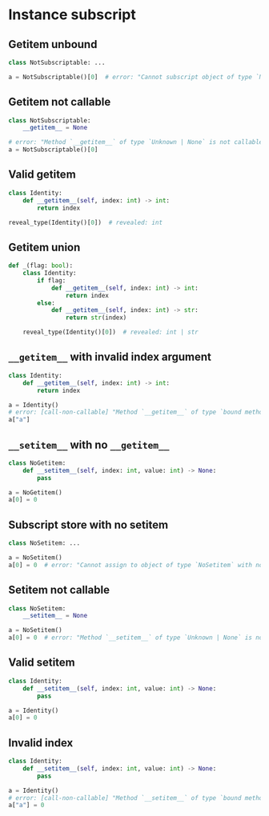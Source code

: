 # Instance subscript

## Getitem unbound

```py
class NotSubscriptable: ...

a = NotSubscriptable()[0]  # error: "Cannot subscript object of type `NotSubscriptable` with no `__getitem__` method"
```

## Getitem not callable

```py
class NotSubscriptable:
    __getitem__ = None

# error: "Method `__getitem__` of type `Unknown | None` is not callable on object of type `NotSubscriptable`"
a = NotSubscriptable()[0]
```

## Valid getitem

```py
class Identity:
    def __getitem__(self, index: int) -> int:
        return index

reveal_type(Identity()[0])  # revealed: int
```

## Getitem union

```py
def _(flag: bool):
    class Identity:
        if flag:
            def __getitem__(self, index: int) -> int:
                return index
        else:
            def __getitem__(self, index: int) -> str:
                return str(index)

    reveal_type(Identity()[0])  # revealed: int | str
```

## `__getitem__` with invalid index argument

```py
class Identity:
    def __getitem__(self, index: int) -> int:
        return index

a = Identity()
# error: [call-non-callable] "Method `__getitem__` of type `bound method Identity.__getitem__(index: int) -> int` is not callable on object of type `Identity`"
a["a"]
```

## `__setitem__` with no `__getitem__`

```py
class NoGetitem:
    def __setitem__(self, index: int, value: int) -> None:
        pass

a = NoGetitem()
a[0] = 0
```

## Subscript store with no setitem

```py
class NoSetitem: ...

a = NoSetitem()
a[0] = 0  # error: "Cannot assign to object of type `NoSetitem` with no `__setitem__` method"
```

## Setitem not callable

```py
class NoSetitem:
    __setitem__ = None

a = NoSetitem()
a[0] = 0  # error: "Method `__setitem__` of type `Unknown | None` is not callable on object of type `NoSetitem`"
```

## Valid setitem

```py
class Identity:
    def __setitem__(self, index: int, value: int) -> None:
        pass

a = Identity()
a[0] = 0
```

## Invalid index

```py
class Identity:
    def __setitem__(self, index: int, value: int) -> None:
        pass

a = Identity()
# error: [call-non-callable] "Method `__setitem__` of type `bound method Identity.__setitem__(index: int, value: int) -> None` is not callable on object of type `Identity`"
a["a"] = 0
```
